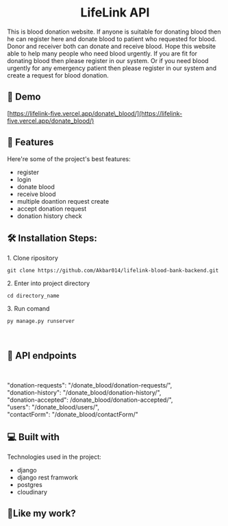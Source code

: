 <h1 align="center" id="title">LifeLink API</h1>


<p id="description">This is blood donation website. If anyone is suitable for donating blood then he can register here and donate blood to patient who requested for blood. Donor and receiver both can donate and receive blood. Hope this website able to help many people who need blood urgently. If you are fit for donating blood then please register in our system. Or if you need blood urgently for any emergency patient then please register in our system and create a request for blood donation.</p>

<h2>🚀 Demo</h2>

[https://lifelink-five.vercel.app/donate\_blood/](https://lifelink-five.vercel.app/donate_blood/)

  
  
<h2>🧐 Features</h2>

Here're some of the project's best features:

*   register
*   login
*   donate blood
*   receive blood
*   multiple doantion request create
*   accept donation request
*   donation history check

<h2>🛠️ Installation Steps:</h2>

<p>1. Clone ripository</p>

```
git clone https://github.com/Akbar014/lifelink-blood-bank-backend.git
```

<p>2. Enter into project directory</p>

```
cd directory_name
```

<p>3. Run comand</p>

```
py manage.py runserver
```
<br>

<h2>🍰 API endpoints</h2> <br>

"donation-requests": "/donate_blood/donation-requests/", <br>
"donation-history": "/donate_blood/donation-history/", <br>
"donation-accepted": /donate_blood/donation-accepted/", <br>
"users": "/donate_blood/users/", <br>
"contactForm": "/donate_blood/contactForm/" <br>


  
<h2>💻 Built with</h2>

Technologies used in the project:

*   django
*   django rest framwork
*   postgres
*   cloudinary

<h2>💖Like my work?</h2>
